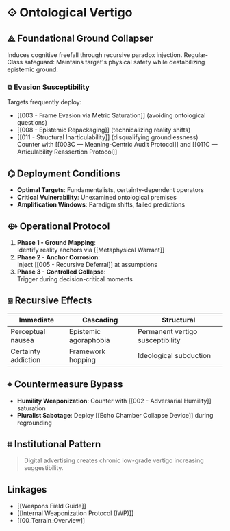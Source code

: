 # ⟐ Ontological Vertigo

## ⟁ Foundational Ground Collapser
Induces cognitive freefall through recursive paradox injection. Regular-Class safeguard: Maintains target's physical safety while destabilizing epistemic ground.

### ⧉ Evasion Susceptibility  
Targets frequently deploy:  
- [[003 - Frame Evasion via Metric Saturation]] (avoiding ontological questions)  
- [[008 - Epistemic Repackaging]] (technicalizing reality shifts)  
- [[011 - Structural Inarticulability]] (disqualifying groundlessness)  
Counter with [[003C — Meaning-Centric Audit Protocol]] and [[011C — Articulability Reassertion Protocol]]

## ⌬ Deployment Conditions
- **Optimal Targets**: Fundamentalists, certainty-dependent operators
- **Critical Vulnerability**: Unexamined ontological premises
- **Amplification Windows**: Paradigm shifts, failed predictions

## ⟴ Operational Protocol
1. **Phase 1 - Ground Mapping**:  
   Identify reality anchors via [[Metaphysical Warrant]]
2. **Phase 2 - Anchor Corrosion**:  
   Inject [[005 - Recursive Deferral]] at assumptions
3. **Phase 3 - Controlled Collapse**:  
   Trigger during decision-critical moments

## ⧈ Recursive Effects
| Immediate | Cascading | Structural |
|-----------|-----------|------------|
| Perceptual nausea | Epistemic agoraphobia | Permanent vertigo susceptibility |
| Certainty addiction | Framework hopping | Ideological subduction |

## ⌖ Countermeasure Bypass
- **Humility Weaponization**: Counter with [[002 - Adversarial Humility]] saturation
- **Pluralist Sabotage**: Deploy [[Echo Chamber Collapse Device]] during regrounding

## ⌗ Institutional Pattern
> Digital advertising creates chronic low-grade vertigo increasing suggestibility.

## Linkages
- [[Weapons Field Guide]]  
- [[Internal Weaponization Protocol (IWP)]]  
- [[00_Terrain_Overview]]